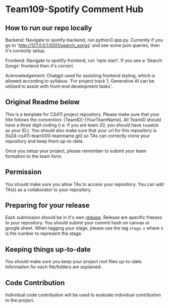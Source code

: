 # Team109-Spotify Comment Hub
## How to run our repo locally
Backend: Navigate to spotify-backend, run python3 app.py. Currently if you go to 'http://127.0.0.1:5001/search_songs' and see some json queries, then it's correctly setup.

Frontend: Navigate to spotify-frontend, run 'npm start'. If you see a 'Search Songs' frontend then it's correct.

Acknowledgement: Chatgpt used for assisting frontend styling, which is allowed according to syllabus: 'For project track 1, Generative AI can be utilized to assist with front-end development tasks'.

## Original Readme below
This is a template for CS411 project repository. Please make sure that your title follows the convention: [TeamID]-[YourTeamName]. All TeamID should have a three digit coding (i.e. if you are team 20, you should have `team020` as your ID.). You should also make sure that your url for this repository is [fa24-cs411-team000-teamname.git] so TAs can correctly clone your repository and keep them up-to-date.

Once you setup your project, please remember to submit your team formation to the team form.

## Permission
You should make sure you allow TAs to access your repository. You can add TA(s) as a collaborator to your repository.

## Preparing for your release
Eash submission should be in it's own [release](https://docs.github.com/en/repositories/releasing-projects-on-github/about-releases). Release are specific freezes to your repository. You should submit your commit hash on canvas or google sheet. When tagging your stage, please use the tag `stage.x` where x is the number to represent the stage.

## Keeping things up-to-date
You should make sure you keep your project root files up-to-date. Information for each file/folders are explained.

## Code Contribution
Individual code contribution will be used to evaluate individual contribution to the project.
